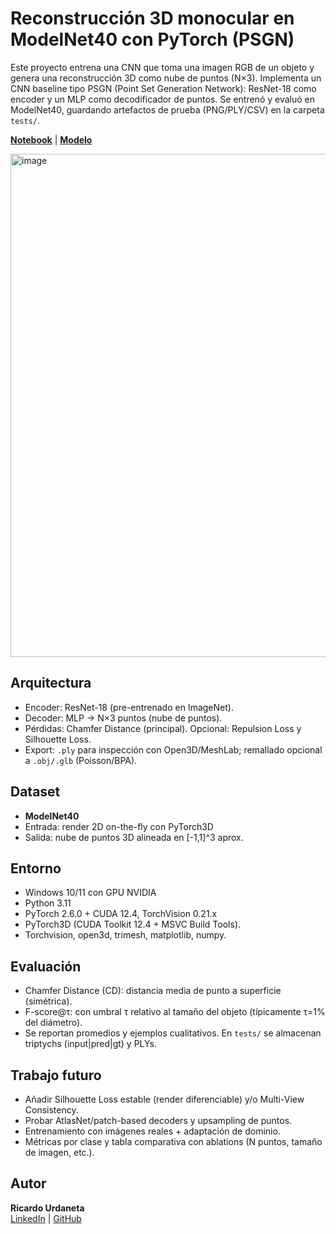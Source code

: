 
# Reconstrucción 3D monocular en ModelNet40 con PyTorch (PSGN)

Este proyecto entrena una CNN que toma una imagen RGB de un objeto y genera una reconstrucción 3D como nube de puntos (N×3).
Implementa un CNN baseline tipo PSGN (Point Set Generation Network): ResNet-18 como encoder y un MLP como
decodificador de puntos. Se entrenó y evaluó en ModelNet40, guardando artefactos de prueba (PNG/PLY/CSV)
en la carpeta `tests/`.

[**Notebook**](https://github.com/Ricardouchub/Single-Image-Reconstruccion-3D/blob/main/Single-Image%20Reconstruccion-3D%20en%20ModelNet40.ipynb) | [**Modelo**](https://github.com/Ricardouchub/Single-Image-Reconstruccion-3D/blob/main/psgn_modelnet40.pt)


<img width="1269" height="805" alt="image" src="https://github.com/user-attachments/assets/87f9f6a7-1299-43ee-ad1d-b7ad3d103c4c" />


Arquitectura
------------
- Encoder: ResNet-18 (pre-entrenado en ImageNet).
- Decoder: MLP → N×3 puntos (nube de puntos).
- Pérdidas: Chamfer Distance (principal). Opcional: Repulsion Loss y Silhouette Loss.
- Export: `.ply` para inspección con Open3D/MeshLab; remallado opcional a `.obj/.glb` (Poisson/BPA).

Dataset
-----
- **ModelNet40**
- Entrada: render 2D on-the-fly con PyTorch3D 
- Salida: nube de puntos 3D alineada en [-1,1]^3 aprox.

Entorno
-----------------------
- Windows 10/11 con GPU NVIDIA
- Python 3.11
- PyTorch 2.6.0 + CUDA 12.4, TorchVision 0.21.x
- PyTorch3D (CUDA Toolkit 12.4 + MSVC Build Tools).
- Torchvision, open3d, trimesh, matplotlib, numpy.

Evaluación
----------
- Chamfer Distance (CD): distancia media de punto a superficie (simétrica).
- F-score@τ: con umbral τ relativo al tamaño del objeto (típicamente τ=1% del diámetro).
- Se reportan promedios y ejemplos cualitativos. En `tests/` se almacenan triptychs (input|pred|gt) y PLYs.
  

Trabajo futuro
--------------
- Añadir Silhouette Loss estable (render diferenciable) y/o Multi-View Consistency.
- Probar AtlasNet/patch-based decoders y upsampling de puntos.
- Entrenamiento con imágenes reales + adaptación de dominio.
- Métricas por clase y tabla comparativa con ablations (N puntos, tamaño de imagen, etc.).

Autor
--------------
**Ricardo Urdaneta**  
[LinkedIn](https://www.linkedin.com/in/ricardourdanetacastro/) | [GitHub](https://github.com/Ricardouchub)  
